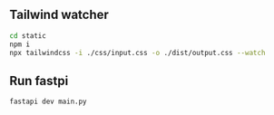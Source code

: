 ## Tailwind watcher

```bash
cd static
npm i
npx tailwindcss -i ./css/input.css -o ./dist/output.css --watch
```

## Run fastpi

```bash
fastapi dev main.py
```
